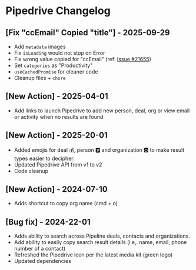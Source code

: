 # Pipedrive Changelog

## [Fix "ccEmail" Copied "title"] - 2025-09-29

- Add `metadata` images
- Fix `isLoading` would not stop on Error
- Fix wrong value copied for "ccEmail" (ref: [Issue #21655](https://github.com/raycast/extensions/issues/21655))
- Set `categories` as "Productivity"
- `useCachedPromise` for cleaner code
- Cleanup files + `chore`

## [New Action] - 2025-04-01

- Add links to launch Pipedrive to add new person, deal, org or view email or activity when no results are found

## [New Action] - 2025-20-01

- Added emojis for deal 💰, person 🅿️ and organization 🅾️ to make result types easier to decipher.
- Updated Pipedrive API from v1 to v2
- Code cleanup

## [New Action] - 2024-07-10

- Adds shortcut to copy org name (cmd + o)

## [Bug fix] - 2024-22-01

- Adds ability to search across Pipeline deals, contacts and organizations.
- Add ability to easily copy search result details (i.e,. name, email, phone number of a contact)
- Refreshed the Pipedrive icon per the latest media kit (green logo)
- Updated dependencies

